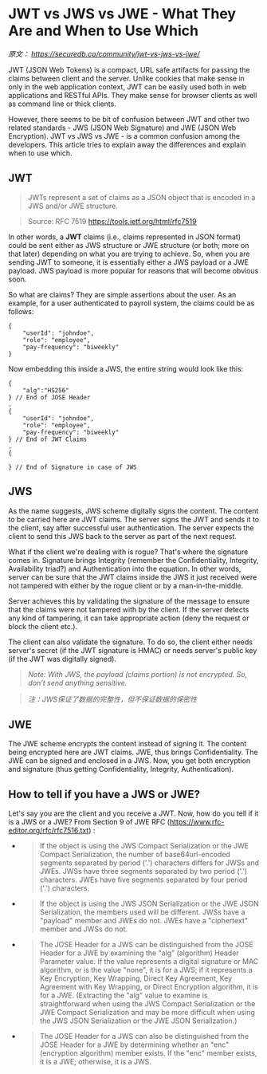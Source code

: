 # JWT vs JWS vs JWE - What They Are and When to Use Which

*原文： https://securedb.co/community/jwt-vs-jws-vs-jwe/*

JWT (JSON Web Tokens) is a compact, URL safe artifacts for passing the claims between client and the server. Unlike cookies that make sense in only in the web application context, JWT can be easily used both in web applications and RESTful APIs. They make sense for browser clients as well as command line or thick clients.
 
However, there seems to be bit of confusion between JWT and other two related standards - JWS (JSON Web Signature) and JWE (JSON Web Encryption). JWT vs JWS vs JWE - is a common confusion among the developers. This article tries to explain away the differences and explain when to use which.

## JWT

> JWTs represent a set of claims as a JSON object that is encoded in a JWS and/or JWE structure.

> Source: RFC 7519 https://tools.ietf.org/html/rfc7519

In other words, a **JWT** claims (i.e., claims represented in JSON format) could be sent either as JWS structure or JWE structure (or both; more on that later) depending on what you are trying to achieve. So, when you are sending JWT to someone, it is essentially either a JWS payload or a JWE payload. JWS payload is more popular for reasons that will become obvious soon.

So what are claims? They are simple assertions about the user. As an example, for a user authenticated to payroll system, the claims could be as follows:

```
{    
	"userId": "johndoe",    
	"role": "employee",    
	"pay-frequency": "biweekly"
}
```

Now embedding this inside a JWS, the entire string would look like this:

```
{    
    "alg":"HS256"
} // End of JOSE Header
. 
{
    "userId": "johndoe",
    "role": "employee",
    "pay-frequency": "biweekly"
} // End of JWT Claims
.
{

} // End of Signature in case of JWS
```

## JWS

As the name suggests, JWS scheme digitally signs the content. The content to be carried here are JWT claims. The server signs the JWT and sends it to the client, say after successful user authentication. The server expects the client to send this JWS back to the server as part of the next request.
 
What if the client we're dealing with is rogue? That's where the signature comes in. Signature brings Integrity (remember the Confidentiality, Integrity, Availability triad?) and Authentication  into the equation. In other words, server can be sure that the JWT claims inside the JWS it just received were not tampered with either by the rogue client or by a man-in-the-middle.
 
Server achieves this by validating the signature of the message to ensure that the claims were not tampered with by the client. If the server detects any kind of tampering, it can take appropriate action (deny the request or block the client etc.).
 
The client can also validate the signature. To do so, the client either needs server's secret (if the JWT signature is HMAC) or needs server's public key (if the JWT was digitally signed).

> *Note: With JWS, the payload (claims portion) is not encrypted. So, don't send anything sensitive.*

> *注：JWS保证了数据的完整性，但不保证数据的保密性*

## JWE

The JWE scheme encrypts the content instead of signing it. The content being encrypted here are JWT claims. JWE, thus brings Confidentiality. The JWE can be signed and enclosed in a JWS. Now, you get both encryption and signature (thus getting Confidentiality, Integrity, Authentication).

## How to tell if you have a JWS or JWE?

Let's say you are the client and you receive a JWT. Now, how do you tell if it is a JWS or a JWE? From Section 9 of JWE RFC (https://www.rfc-editor.org/rfc/rfc7516.txt) :

* > If the object is using the JWS Compact Serialization or the JWE Compact Serialization, the number of base64url-encoded segments separated by period ('.') characters differs for JWSs and JWEs. JWSs have three segments separated by two period ('.') characters. JWEs have five segments separated by four period ('.') characters.

* > If the object is using the JWS JSON Serialization or the JWE JSON       Serialization, the members used will be different.  JWSs have a "payload" member and JWEs do not.  JWEs have a "ciphertext" member and JWSs do not.
      
* > The JOSE Header for a JWS can be distinguished from the JOSE Header for a JWE by examining the "alg" (algorithm) Header Parameter value. If the value represents a digital signature or MAC algorithm, or is the value "none", it is for a JWS; if it represents a Key Encryption, Key Wrapping, Direct Key Agreement, Key Agreement with Key Wrapping, or Direct Encryption algorithm, it is for a JWE. (Extracting the "alg" value to examine is straightforward when using the JWS Compact Serialization or the JWE Compact Serialization and may be more difficult when using the JWS JSON Serialization or the JWE JSON Serialization.)

* > The JOSE Header for a JWS can also be distinguished from the JOSE Header for a JWE by determining whether an "enc" (encryption algorithm) member exists. If the "enc" member exists, it is a JWE; otherwise, it is a JWS.



